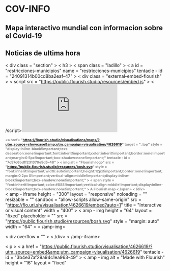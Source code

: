 # COV-INFO

## Mapa interactivo mundial con informacion sobre el Covid-19


<div class="bingwidget" data-type="covid19_map" data-market="es-ES" data-language="es_ES" data-location-id="/Spain"></div>

<script src="//www.bing.com/widget/bootstrap.answer.js" async=""></script>



## Noticias de ultima hora

< div class = "section" > < h3 > < span class = "ladillo" > < a id = "restricciones-municipios"
name = "restricciones-municipios"
tentacle - id = "24091314b00cd8ba2eaf-47" > < div class = "external-embed-flourish" >
  <
  script src = "https://public.flourish.studio/resources/embed.js" > < /script><iframe scrolling="no" frameborder="0" title="Interactive or visual content" sandbox="allow-same-origin allow-forms allow-scripts allow-downloads allow-popups allow-popups-to-escape-sandbox allow-top-navigation-by-user-activation" src="https:/ / flo.uri.sh / visualisation / 4626619 / embed ? auto = 1 " style="
width: 100 % ;
height: 628.859 px;
"></iframe><div class="
flourish - credit " style="
width: 100 % !important;
margin: 0 0 4 px!important;
text - align: right!important;
font - family: Helvetica, sans - serif!important;
color: #888!important;font-size:11px!important;font-weight:bold!important;font-style:normal!important;-webkit-font-smoothing:antialiased!important;box-shadow:none!important;"><a href= "https://flourish.studio/visualisations/maps/?utm_source=showcase&amp;utm_campaign=visualisation/4626619"
target = "_top"
style = "display:inline-block!important;text-decoration:none!important;font:inherit!important;color:inherit!important;border:none!important;margin:0 5px!important;box-shadow:none!important;"
tentacle - id = "7c57c6bdff231379e5d5-48" > < img alt = "Flourish logo"
src = "https://public.flourish.studio/resources/bosh.svg"
style = "font:inherit!important;width:auto!important;height:12px!important;border:none!important;margin:0 2px 0!important;vertical-align:middle!important;display:inline-block!important;box-shadow:none!important;" > < span style = "font:inherit!important;color:#888!important;vertical-align:middle!important;display:inline-block!important;box-shadow:none!important;" > A Flourish map < /span></a > < /div></div >
  <
  amp - iframe height = "300"
layout = "responsive"
noloading = ""
resizable = ""
sandbox = "allow-scripts allow-same-origin"
src = "https://flo.uri.sh/visualisation/4626619/embed?auto=1"
title = "Interactive or visual content"
width = "400" > < amp - img height = "64"
layout = "fixed"
placeholder = ""
src = "https://public.flourish.studio/resources/bosh.svg"
style = "margin: auto"
width = "64" > < /amp-img>

  <
  div overflow = "" > < /div> <
  /amp-iframe>

  <
  p > < a href = "https://public.flourish.studio/visualisation/4626619/?utm_source=embed&amp;utm_campaign=visualisation/4626619"
tentacle - id = "3b4e37af29a94c1ea963-49" > < amp - img alt = "Made with Flourish"
height = "16"
layout = "fixed"

